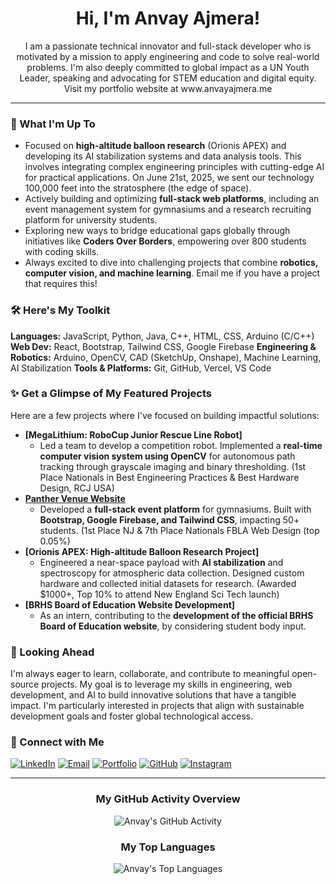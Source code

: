 <div align="center">
  <h1>Hi, I'm Anvay Ajmera!</h1>
  <p>I am a passionate technical innovator and full-stack developer who is motivated by a mission to apply engineering and code to solve real-world problems. I'm also deeply committed to global impact as a UN Youth Leader, speaking and advocating for STEM education and digital equity. Visit my portfolio website at www.anvayajmera.me</p>
</div>

---

### 🚀 What I'm Up To

-   Focused on **high-altitude balloon research** (Orionis APEX) and developing its AI stabilization systems and data analysis tools. This involves integrating complex engineering principles with cutting-edge AI for practical applications. On June 21st, 2025, we sent our technology 100,000 feet into the stratosphere (the edge of space).
-   Actively building and optimizing **full-stack web platforms**, including an event management system for gymnasiums and a research recruiting platform for university students.
-   Exploring new ways to bridge educational gaps globally through initiatives like **Coders Over Borders**, empowering over 800 students with coding skills.
-   Always excited to dive into challenging projects that combine **robotics, computer vision, and machine learning**. Email me if you have a project that requires this!

### 🛠️ Here's My Toolkit

**Languages:** JavaScript, Python, Java, C++, HTML, CSS, Arduino (C/C++)
**Web Dev:** React, Bootstrap, Tailwind CSS, Google Firebase
**Engineering & Robotics:** Arduino, OpenCV, CAD (SketchUp, Onshape), Machine Learning, AI Stabilization
**Tools & Platforms:** Git, GitHub, Vercel, VS Code

### ✨ Get a Glimpse of My Featured Projects

Here are a few projects where I've focused on building impactful solutions:

*   **[MegaLithium: RoboCup Junior Rescue Line Robot]**
    *   Led a team to develop a competition robot. Implemented a **real-time computer vision system using OpenCV** for autonomous path tracking through grayscale imaging and binary thresholding. (1st Place Nationals in Best Engineering Practices & Best Hardware Design, RCJ USA)
*   **[Panther Venue Website](https://panthervenue.tech)** 
    *   Developed a **full-stack event platform** for gymnasiums. Built with **Bootstrap, Google Firebase, and Tailwind CSS**, impacting 50+ students. (1st Place NJ & 7th Place Nationals FBLA Web Design (top 0.05%)
*   **[Orionis APEX: High-altitude Balloon Research Project]**
    *   Engineered a near-space payload with **AI stabilization** and spectroscopy for atmospheric data collection. Designed custom hardware and collected initial datasets for research. (Awarded $1000+, Top 10% to attend New England Sci Tech launch)
*   **[BRHS Board of Education Website Development]** 
    *   As an intern, contributing to the **development of the official BRHS Board of Education website**, by considering student body input.

### 🌱 Looking Ahead

I'm always eager to learn, collaborate, and contribute to meaningful open-source projects. My goal is to leverage my skills in engineering, web development, and AI to build innovative solutions that have a tangible impact. I'm particularly interested in projects that align with sustainable development goals and foster global technological access.

### 🤝 Connect with Me

<a href="https://www.linkedin.com/in/anvay-ajmera-933058289/" target="_blank"><img src="https://img.shields.io/badge/LinkedIn-%230077B5.svg?&style=for-the-badge&logo=linkedin&logoColor=white" alt="LinkedIn"></a>
<a href="mailto:anvayajmera9@gmail.com"><img src="https://img.shields.io/badge/Email-D14836?style=for-the-badge&logo=gmail&logoColor=white" alt="Email"></a>
<a href="https://anvayajmera.me" target="_blank"><img src="https://img.shields.io/badge/Portfolio-FF5722?style=for-the-badge&logo=wordpress&logoColor=white" alt="Portfolio"></a>
<a href="https://github.com/anvayajmera" target="_blank"><img src="https://img.shields.io/badge/GitHub-100000?style=for-the-badge&logo=github&logoColor=white" alt="GitHub"></a>
<a href="https://instagram.com/anvay_ajmera" target="_blank"><img src="https://img.shields.io/badge/Instagram-E4405F?style=for-the-badge&logo=instagram&logoColor=white" alt="Instagram"></a>

---
<div align="center">
  <h3>My GitHub Activity Overview</h3>
  <img src="https://github-readme-stats.vercel.app/api?username=anvayajmera&show_icons=true&theme=radical&hide=issues,prs,stars,forks&hide_rank=true" alt="Anvay's GitHub Activity"/>

  <h3>My Top Languages</h3>
  <img src="https://github-readme-stats.vercel.app/api/top-langs/?username=anvayajmera&layout=compact&theme=radical" alt="Anvay's Top Languages" />
</div>
